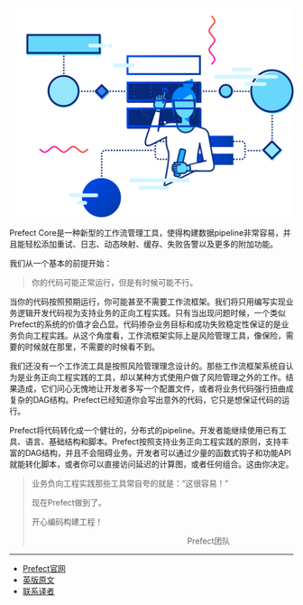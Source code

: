 ![Prefect Core](prefect-core.svg)

Prefect Core是一种新型的工作流管理工具，使得构建数据pipeline非常容易，并且能轻松添加重试、日志、动态映射、缓存、失败告警以及更多的附加功能。

我们从一个基本的前提开始：

> 
> 你的代码可能正常运行，但是有时候可能不行。
> 

当你的代码按照预期运行，你可能甚至不需要工作流框架。我们将只用编写实现业务逻辑开发代码视为支持业务的正向工程实践。只有当出现问题时候，一个类似Prefect的系统的价值才会凸显。代码掺杂业务目标和成功失败稳定性保证的是业务负向工程实践。从这个角度看，工作流框架实际上是风险管理工具，像保险，需要的时候就在那里，不需要的时候看不到。

我们还没有一个工作流工具是按照风险管理理念设计的。那些工作流框架系统自认为是业务正向工程实践的工具，却以某种方式使用户做了风险管理之外的工作。结果造成，它们问心无愧地让开发者多写一个配置文件，或者将业务代码强行扭曲成复杂的DAG结构。Prefect已经知道你会写出意外的代码，它只是想保证代码的运行。

Prefect将代码转化成一个健壮的，分布式的pipeline。开发者能继续使用已有工具、语言、基础结构和脚本。Prefect按照支持业务正向工程实践的原则，支持丰富的DAG结构，并且不会阻碍业务。开发者可以通过少量的函数式钩子和功能API就能转化脚本，或者你可以直接访问延迟的计算图，或者任何组合。这由你决定。

> 
> 业务负向工程实践那些工具常自夸的就是：“这很容易！”
> 
> 现在Prefect做到了。
> 
> 开心编码构建工程！
> 
> &nbsp;&nbsp;&nbsp;&nbsp;&nbsp;&nbsp;&nbsp;&nbsp;&nbsp;&nbsp;&nbsp;&nbsp;&nbsp;&nbsp;&nbsp;&nbsp;&nbsp;&nbsp;&nbsp;&nbsp;&nbsp;&nbsp;&nbsp;&nbsp;&nbsp;&nbsp;&nbsp;&nbsp;&nbsp;&nbsp;&nbsp;&nbsp;&nbsp;&nbsp;&nbsp;&nbsp;&nbsp;&nbsp;&nbsp;&nbsp;&nbsp;&nbsp;&nbsp;&nbsp;&nbsp;&nbsp;&nbsp;&nbsp;&nbsp;&nbsp;&nbsp;&nbsp;&nbsp;&nbsp;&nbsp;&nbsp;&nbsp;&nbsp;&nbsp;&nbsp;&nbsp;&nbsp;&nbsp;&nbsp;&nbsp;&nbsp;&nbsp;&nbsp;&nbsp;&nbsp;Prefect团队
> 

***

- [Prefect官网](https://www.prefect.io/)
- [英版原文](https://docs.prefect.io/core/)
- [联系译者](https://github.com/listen-lavender)
